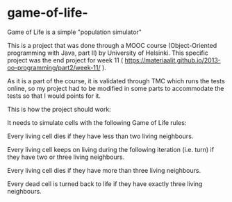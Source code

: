 # game-of-life-
Game of Life is a simple "population simulator"

This is a project that was done through a MOOC course (Object-Oriented programming with Java, part II) by University of Helsinki. 
This specific project was the end project for week 11 ( https://materiaalit.github.io/2013-oo-programming/part2/week-11/ ).

As it is a part of the course, it is validated through TMC which runs the tests online, so my project had to be modified in some parts to accommodate the tests so that I would points for it.

This is how the project should work:

It needs to simulate cells with the following Game of Life rules:

Every living cell dies if they have less than two living neighbours.

Every living cell keeps on living during the following iteration (i.e. turn) if they have two or three living neighbours.

Every living cell dies if they have more than three living neighbours.

Every dead cell is turned back to life if they have exactly three living neighbours.
